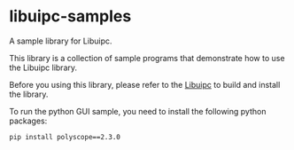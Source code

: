 # libuipc-samples

A sample library for Libuipc.

This library is a collection of sample programs that demonstrate how to use the Libuipc library.

Before you using this library, please refer to the [Libuipc](https://github.com/spiriMirror/libuipc) to build and install the library.

To run the python GUI sample, you need to install the following python packages:

```
pip install polyscope==2.3.0
```

